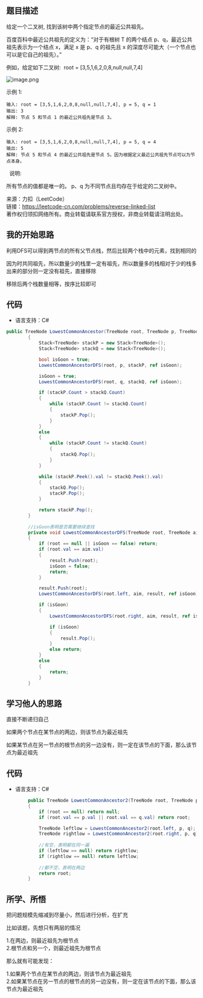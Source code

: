 ## 题目描述

给定一个二叉树, 找到该树中两个指定节点的最近公共祖先。

百度百科中最近公共祖先的定义为：“对于有根树 T 的两个结点 p、q，最近公共祖先表示为一个结点 x，满足 x 是 p、q 的祖先且 x 的深度尽可能大（一个节点也可以是它自己的祖先）。”

例如，给定如下二叉树:  root = [3,5,1,6,2,0,8,null,null,7,4]

![image.png]()

示例 1:
```
输入: root = [3,5,1,6,2,0,8,null,null,7,4], p = 5, q = 1
输出: 3
解释: 节点 5 和节点 1 的最近公共祖先是节点 3。
```

示例 2:
```
输入: root = [3,5,1,6,2,0,8,null,null,7,4], p = 5, q = 4
输出: 5
解释: 节点 5 和节点 4 的最近公共祖先是节点 5。因为根据定义最近公共祖先节点可以为节点本身。
```
 
说明:

所有节点的值都是唯一的。
p、q 为不同节点且均存在于给定的二叉树中。

来源：力扣（LeetCode）  
链接：https://leetcode-cn.com/problems/reverse-linked-list  
著作权归领扣网络所有。商业转载请联系官方授权，非商业转载请注明出处。

## 我的开始思路

利用DFS可以得到两节点的所有父节点栈，然后比较两个栈中的元素，找到相同的

因为时共同祖先，所以数量少的栈里一定有祖先，所以数量多的栈相对于少的栈多出来的部分则一定没有祖先，直接移除

移除后两个栈数量相等，按序比较即可

## 代码

- 语言支持：C#

```C#
public TreeNode LowestCommonAncestor(TreeNode root, TreeNode p, TreeNode q)
        {
            Stack<TreeNode> stackP = new Stack<TreeNode>();
            Stack<TreeNode> stackQ = new Stack<TreeNode>();

            bool isGoon = true;
            LowestCommonAncestorDFS(root, p, stackP, ref isGoon);

            isGoon = true;
            LowestCommonAncestorDFS(root, q, stackQ, ref isGoon);

            if (stackP.Count > stackQ.Count)
            {
                while (stackP.Count != stackQ.Count)
                {
                    stackP.Pop();
                }
            }
            else
            {
                while (stackP.Count != stackQ.Count)
                {
                    stackQ.Pop();
                }
            }

            while (stackP.Peek().val != stackQ.Peek().val)
            {
                stackQ.Pop();
                stackP.Pop();
            }

            return stackP.Pop();
        }
        
        //isGoon表明是否需要继续查找
        private void LowestCommonAncestorDFS(TreeNode root, TreeNode aim, Stack<TreeNode> result, ref bool isGoon)
        {
            if (root == null || isGoon == false) return;
            if (root.val == aim.val)
            {
                result.Push(root);
                isGoon = false;
                return;
            }

            result.Push(root);
            LowestCommonAncestorDFS(root.left, aim, result, ref isGoon);

            if (isGoon)
            {
                LowestCommonAncestorDFS(root.right, aim, result, ref isGoon);

                if (isGoon)
                {
                    result.Pop();
                }
                else return;
            }
            else
            {
                return;
            }
        }
```

## 学习他人的思路

直接不断递归自己

如果两个节点在某节点的两边，则该节点为最近祖先

如果某节点在另一节点的根节点的另一边没有，则一定在该节点的下面，那么该节点为最近祖先

## 代码

- 语言支持：C#

```C#
        public TreeNode LowestCommonAncestor2(TreeNode root, TreeNode p, TreeNode q)
        {
            if (root == null) return null;
            if (root.val == p.val || root.val == q.val) return root;

            TreeNode leftlow = LowestCommonAncestor2(root.left, p, q);
            TreeNode rightlow = LowestCommonAncestor2(root.right, p, q);
            
            //有空，表明都在同一遍
            if (leftlow == null) return rightlow;
            if (rightlow == null) return leftlow;
            
            //都不空，表明在两边
            return root;
        }
```

## 所学、所悟

把问题规模先缩减到尽量小，然后进行分析，在扩充

比如该题，先想只有两层的情况

1.在两边，则最近祖先为根节点  
2.根节点和另一个，则最近祖先为根节点  

那么就有可能发现：

1.如果两个节点在某节点的两边，则该节点为最近祖先  
2.如果某节点在另一节点的根节点的另一边没有，则一定在该节点的下面，那么该节点为最近祖先
